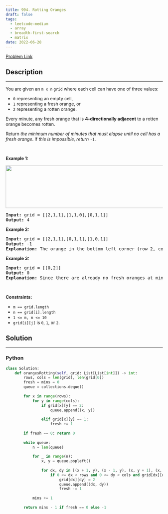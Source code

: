 ```yaml
---
title: 994. Rotting Oranges
draft: false
tags: 
  - leetcode-medium
  - array
  - breadth-first-search
  - matrix
date: 2022-06-28
---
```


[Problem Link](https://leetcode.com/problems/rotting-oranges/)

## Description

---
<p>You are given an <code>m x n</code> <code>grid</code> where each cell can have one of three values:</p>

<ul>
	<li><code>0</code> representing an empty cell,</li>
	<li><code>1</code> representing a fresh orange, or</li>
	<li><code>2</code> representing a rotten orange.</li>
</ul>

<p>Every minute, any fresh orange that is <strong>4-directionally adjacent</strong> to a rotten orange becomes rotten.</p>

<p>Return <em>the minimum number of minutes that must elapse until no cell has a fresh orange</em>. If <em>this is impossible, return</em> <code>-1</code>.</p>

<p>&nbsp;</p>
<p><strong class="example">Example 1:</strong></p>
<img alt="" src="https://assets.leetcode.com/uploads/2019/02/16/oranges.png" style="width: 650px; height: 137px;" />
<pre>
<strong>Input:</strong> grid = [[2,1,1],[1,1,0],[0,1,1]]
<strong>Output:</strong> 4
</pre>

<p><strong class="example">Example 2:</strong></p>

<pre>
<strong>Input:</strong> grid = [[2,1,1],[0,1,1],[1,0,1]]
<strong>Output:</strong> -1
<strong>Explanation:</strong> The orange in the bottom left corner (row 2, column 0) is never rotten, because rotting only happens 4-directionally.
</pre>

<p><strong class="example">Example 3:</strong></p>

<pre>
<strong>Input:</strong> grid = [[0,2]]
<strong>Output:</strong> 0
<strong>Explanation:</strong> Since there are already no fresh oranges at minute 0, the answer is just 0.
</pre>

<p>&nbsp;</p>
<p><strong>Constraints:</strong></p>

<ul>
	<li><code>m == grid.length</code></li>
	<li><code>n == grid[i].length</code></li>
	<li><code>1 &lt;= m, n &lt;= 10</code></li>
	<li><code>grid[i][j]</code> is <code>0</code>, <code>1</code>, or <code>2</code>.</li>
</ul>


## Solution

---
### Python
``` py title='rotting-oranges'
class Solution:
    def orangesRotting(self, grid: List[List[int]]) -> int:
        rows, cols = len(grid), len(grid[0])
        fresh = mins = 0
        queue = collections.deque()
        
        for x in range(rows):
            for y in range(cols):
                if grid[x][y] == 2:
                    queue.append((x, y))
                    
                elif grid[x][y] == 1:
                    fresh += 1
                    
        if fresh == 0: return 0
        
        while queue:
            n = len(queue)
            
            for _ in range(n):
                x, y = queue.popleft()
                
                for dx, dy in [(x + 1, y), (x - 1, y), (x, y + 1), (x, y - 1)]:
                    if 0 <= dx < rows and 0 <= dy < cols and grid[dx][dy] == 1:
                        grid[dx][dy] = 2
                        queue.append((dx, dy))
                        fresh -= 1
                        
            mins += 1
        
        return mins - 1 if fresh == 0 else -1
```

